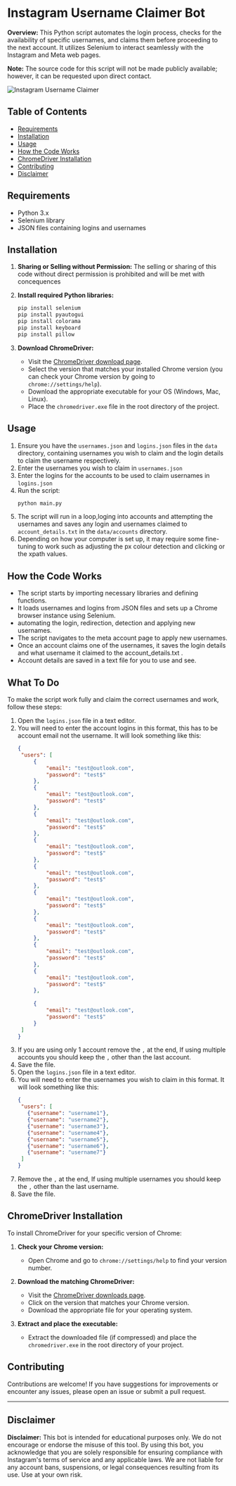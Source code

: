 
# Instagram Username Claimer Bot

**Overview:** This Python script automates the login process, checks for the availability of specific usernames, and claims them before proceeding to the next account. It utilizes Selenium to interact seamlessly with the Instagram and Meta web pages.

**Note:** The source code for this script will not be made publicly available; however, it can be requested upon direct contact.

![Instagram Username Claimer](https://github.com/user-attachments/assets/bd1b7072-da22-4fd6-95fb-8bb9d1da6332)

## Table of Contents
- [Requirements](#requirements)
- [Installation](#installation)
- [Usage](#usage)
- [How the Code Works](#how-the-code-works)
- [ChromeDriver Installation](#chromedriver-installation)
- [Contributing](#contributing)
- [Disclaimer](#disclaimer)

## Requirements
- Python 3.x
- Selenium library
- JSON files containing logins and usernames

## Installation

1. **Sharing or Selling without Permission:**
   The selling or sharing of this code without direct permission is prohibited and will be met with concequences

2. **Install required Python libraries:**
   ```bash
   pip install selenium
   pip install pyautogui
   pip install colorama
   pip install keyboard
   pip install pillow
   ```

3. **Download ChromeDriver:**
   - Visit the [ChromeDriver download page](https://chromedriver.chromium.org/downloads).
   - Select the version that matches your installed Chrome version (you can check your Chrome version by going to `chrome://settings/help`).
   - Download the appropriate executable for your OS (Windows, Mac, Linux).
   - Place the `chromedriver.exe` file in the root directory of the project.

## Usage
1. Ensure you have the `usernames.json` and `logins.json` files in the `data` directory, containing usernames you wish to claim and the login details to claim the username respectively.
2. Enter the usernames you wish to claim in `usernames.json`
2. Enter the logins for the accounts to be used to claim usernames in `logins.json`
3. Run the script:
   ```bash
   python main.py
   ```
4. The script will run in a loop,loging into accounts and attempting the usernames and saves any login and usernames claimed to `account_details.txt` in the `data/accounts` directory.
5. Depending on how your computer is set up, it may require some fine-tuning to work such as adjusting the px colour detection and clicking or the xpath values.

## How the Code Works
- The script starts by importing necessary libraries and defining functions.
- It loads usernames and logins from JSON files and sets up a Chrome browser instance using Selenium.
- automating the login, redirection, detection and applying new usernames.
- The script navigates to the meta account page to apply new usernames.
- Once an account claims one of the usernames, it saves the login details and what username it claimed to the account_details.txt .
- Account details are saved in a text file for you to use and see.

## What To Do
To make the script work fully and claim the correct usernames and work, follow these steps:

1. Open the `logins.json` file in a text editor.
2. You will need to enter the account logins in this format, this has to be account email not the username. It will look something like this:
   ```json
   {
    "users": [
        {
            "email": "test@outlook.com",
            "password": "test$"
        },
        {
            "email": "test@outlook.com",
            "password": "test$"
        },
        {
            "email": "test@outlook.com",
            "password": "test$"
        },
        {
            "email": "test@outlook.com",
            "password": "test$"
        },
        {
            "email": "test@outlook.com",
            "password": "test$"
        },
        {
            "email": "test@outlook.com",
            "password": "test$"
        },
        {
            "email": "test@outlook.com",
            "password": "test$"
        },
        {
            "email": "test@outlook.com",
            "password": "test$"
        },
        {
            "email": "test@outlook.com",
            "password": "test$"
        },
        
        {
            "email": "test@outlook.com",
            "password": "test$"
        }
    ]
   }
   ```
3. If you are using only 1 account remove the `,` at the end, If using multiple accounts you should keep the `,` other than the last account.
4. Save the file.
5. Open the `logins.json` file in a text editor.
6. You will need to enter the usernames you wish to claim in this format. It will look something like this:
   ```json
   {
    "users": [
      {"username": "username1"},
      {"username": "username2"},
      {"username": "username3"},
      {"username": "username4"},
      {"username": "username5"},
      {"username": "username6"},
      {"username": "username7"}
    ]
   }

5. Remove the `,` at the end, If using multiple usernames you should keep the `,` other than the last username.
4. Save the file.

## ChromeDriver Installation
To install ChromeDriver for your specific version of Chrome:

1. **Check your Chrome version:**
   - Open Chrome and go to `chrome://settings/help` to find your version number.

2. **Download the matching ChromeDriver:**
   - Visit the [ChromeDriver downloads page](https://chromedriver.chromium.org/downloads).
   - Click on the version that matches your Chrome version.
   - Download the appropriate file for your operating system.

3. **Extract and place the executable:**
   - Extract the downloaded file (if compressed) and place the `chromedriver.exe` in the root directory of your project.

## Contributing
Contributions are welcome! If you have suggestions for improvements or encounter any issues, please open an issue or submit a pull request.

---
## Disclaimer
**Disclaimer:** This bot is intended for educational purposes only. We do not encourage or endorse the misuse of this tool. By using this bot, you acknowledge that you are solely responsible for ensuring compliance with Instagram's terms of service and any applicable laws. We are not liable for any account bans, suspensions, or legal consequences resulting from its use. Use at your own risk.
